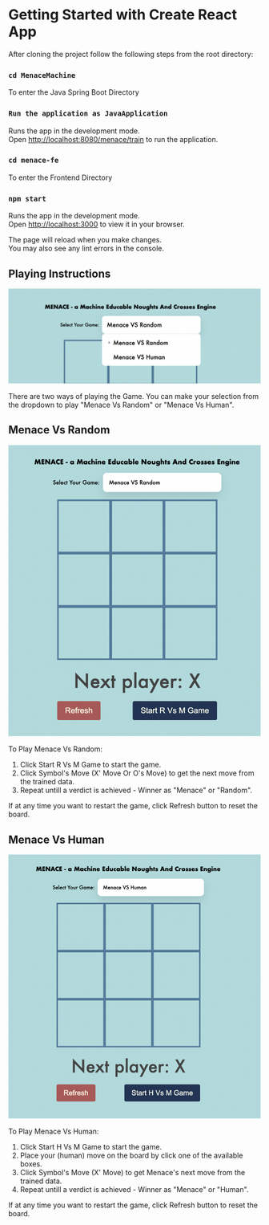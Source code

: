 # Getting Started with Create React App

After cloning the project follow the following steps from the root directory:
### `cd MenaceMachine`
To enter the Java Spring Boot Directory
### `Run the application as JavaApplication`

Runs the app in the development mode.\
Open [http://localhost:8080/menace/train](http://localhost:8080/menace/train) to run the application.


### `cd menace-fe`

To enter the Frontend Directory
### `npm start`

Runs the app in the development mode.\
Open [http://localhost:3000](http://localhost:3000) to view it in your browser.

The page will reload when you make changes.\
You may also see any lint errors in the console.

## Playing Instructions

![Screenshot](./src/screenshots/GameSelection.png)

There are two ways of playing the Game. You can make your selection from the dropdown to play  "Menace Vs Random" or "Menace Vs Human".

## Menace Vs Random

![Screenshot](./src/screenshots/MenaceVsRandom.png)

To Play Menace Vs Random:
1. Click Start R Vs M Game to start the game.
2. Click Symbol's Move (X' Move Or O's Move) to get the next move from the trained data.
3. Repeat untill a verdict is achieved - Winner as "Menace" or "Random".

If at any time you want to restart the game, click Refresh button to reset the board.

## Menace Vs Human

![Screenshot](./src/screenshots/MenaceVsHuman.png) 

To Play Menace Vs Human:
1. Click Start H Vs M Game to start the game.
2. Place your (human) move on the board by click one of the available boxes.
2. Click Symbol's Move (X' Move) to get Menace's next move from the trained data.
3. Repeat untill a verdict is achieved - Winner as "Menace" or "Human".

If at any time you want to restart the game, click Refresh button to reset the board.